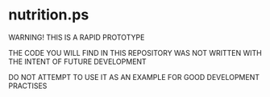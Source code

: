 # nutrition.ps
WARNING! THIS IS A RAPID PROTOTYPE

THE CODE YOU WILL FIND IN THIS REPOSITORY WAS NOT WRITTEN WITH THE INTENT OF FUTURE DEVELOPMENT

DO NOT ATTEMPT TO USE IT AS AN EXAMPLE FOR GOOD DEVELOPMENT PRACTISES
